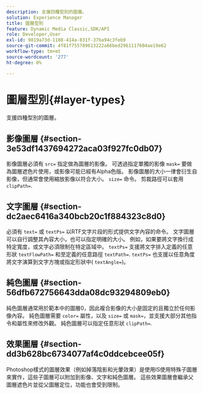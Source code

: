 ```yaml
---
description: 支援四種型別的圖層。
solution: Experience Manager
title: 圖層型別
feature: Dynamic Media Classic,SDK/API
role: Developer,User
exl-id: 9819a73d-1108-414a-831f-37ba94c3feb9
source-git-commit: 4f81f755789613222a66bed2961117604ae19e62
workflow-type: tm+mt
source-wordcount: '277'
ht-degree: 0%

---
```


# 圖層型別{#layer-types}

支援四種型別的圖層。

## 影像圖層 {#section-3e53df1437694272aca03f927fc0db07}

影像圖層必須有 `src=` 指定做為圖層的影像。 可透過指定單獨的影像 `mask=` 要做為圖層遮色片使用，或影像可能已經有Alpha色版。 影像圖層的大小一律會衍生自影像，但通常會使用縮放影像以符合大小。 `size=` 命令。 剪裁路徑可以套用 `clipPath=`.

## 文字圖層 {#section-dc2aec6416a340bcb20c1f884323c8d0}

必須有 `text=` 或 `textPs=` 以RTF文字片段的形式提供文字內容的命令。 文字圖層可以自行調整其內容大小，也可以指定明確的大小。 例如，如果要將文字換行成特定寬度，或文字必須限制在特定區域中。 `textPs=` 支援將文字排入定義的任意形狀 `textFlowPath=` 和至定義的任意路徑 `textPath=`. `textPs=` 也支援以任意角度將文字演算到文字方塊或指定形狀中( `textAngle=`)。

## 純色圖層 {#section-56dfb672756643dda08dc93294809eb0}

純色圖層通常用於範本中的圖層0，因此複合影像的大小是固定的且獨立於任何影像內容。 純色圖層需要 `color=` 屬性，以及 `size=` 或 `mask=`，並支援大部分其他指令和屬性來修改外觀。 純色圖層可以指定任意形狀 `clipPath=`.

## 效果圖層 {#section-dd3b628bc6734077af4c0ddcebcee05f}

Photoshop樣式的圖層效果（例如掉落陰影和光暈效果）是使用IS使用特殊子圖層來實作，這些子圖層可以附加到影像、文字和純色圖層。 這些效果圖層會繼承父圖層遮色片並從父圖層定位，功能也會受到限制。
